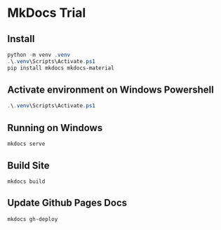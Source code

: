 # MkDocs Trial

## Install

```powershell
python -m venv .venv
.\.venv\Scripts\Activate.ps1
pip install mkdocs mkdocs-material
```

## Activate environment on Windows Powershell

```powershell
.\.venv\Scripts\Activate.ps1
```

## Running on Windows
`mkdocs serve`

## Build Site
`mkdocs build`

## Update Github Pages Docs
`mkdocs gh-deploy`

